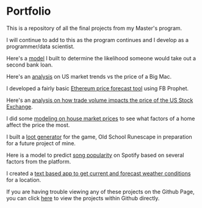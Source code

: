 # Portfolio
This is a repository of all the final projects from my Master's program.

I will continue to add to this as the program continues and I develop as a programmer/data scientist.

Here's a [model](Bank_Loan_Modelling.md) I built to determine the likelihood someone would take out a second bank loan.

Here's an [analysis](Big_Mac_Index_Analysis.Rmd) on US market trends vs the price of a Big Mac.

I developed a fairly basic [Ethereum price forecast tool](Ethereum_Forecast.md) using FB Prophet.

Here's an [analysis on how trade volume impacts the price of the US Stock Exchange](NYA_Statistics_Analysis.Rmd).

I did some [modeling on house market prices](Housing_Market_Data_Preparation.md) to see what factors of a home affect the price the most.

I built a [loot generator](OSRS_Loot_Generator.md) for the game, Old School Runescape in preparation for a future project of mine.

Here is a model to predict [song popularity](Spotify_Popularity_Modelling.md) on Spotify based on several factors from the platform.

I created a [text based app to get current and forecast weather conditions](open_weather.md) for a location.


If you are having trouble viewing any of these projects on the Github Page, you can click [here](https://github.com/SaiSolutions-Py/SaiSolutions-Py.github.io/tree/main) to view the projects within Github directly.
